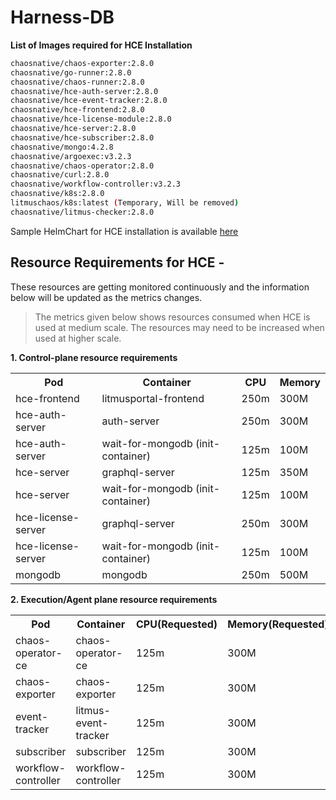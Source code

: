 # Harness-DB

**List of Images required for HCE Installation**

```BASH
chaosnative/chaos-exporter:2.8.0
chaosnative/go-runner:2.8.0
chaosnative/chaos-runner:2.8.0
chaosnative/hce-auth-server:2.8.0
chaosnative/hce-event-tracker:2.8.0
chaosnative/hce-frontend:2.8.0
chaosnative/hce-license-module:2.8.0
chaosnative/hce-server:2.8.0
chaosnative/hce-subscriber:2.8.0
chaosnative/mongo:4.2.8
chaosnative/argoexec:v3.2.3
chaosnative/chaos-operator:2.8.0
chaosnative/curl:2.8.0
chaosnative/workflow-controller:v3.2.3
chaosnative/k8s:2.8.0
litmuschaos/k8s:latest (Temporary, Will be removed)
chaosnative/litmus-checker:2.8.0
```

Sample HelmChart for HCE installation is available [here](hce-helm-chart/)

## Resource Requirements for HCE - 

These resources are getting monitored continuously and the information below will be updated as the metrics changes.

> The metrics given below shows resources consumed when HCE is used at medium scale. The resources may need to be increased when used at higher scale.


**1. Control-plane resource requirements**

<table>
   <tr>
      <th>Pod</th>
      <th>Container</th>
      <th>CPU</th>
      <th>Memory</th>
   </tr>
   <tr>
   <td>hce-frontend</td>
   <td>litmusportal-frontend</td>
   <td>250m</td>
   <td>300M</td>
   </tr>
   <tr>
   <td>hce-auth-server</td>
   <td>auth-server</td>
   <td>250m</td>
   <td>300M</td>
   </tr>
   <tr>
   <td>hce-auth-server</td>
   <td>wait-for-mongodb (init-container)</td>
   <td>125m</td>
   <td>100M</td>
   </tr>
   <tr>
   <td>hce-server</td>
   <td>graphql-server</td>
   <td>125m</td>
   <td>350M</td>
   </tr>
   <tr>
   <td>hce-server</td>
   <td>wait-for-mongodb (init-container)</td>
   <td>125m</td>
   <td>100M</td>
   </tr>
   <tr>
   <td>hce-license-server</td>
   <td>graphql-server</td>
   <td>250m</td>
   <td>300M</td>
   </tr>
   <tr>
   <td>hce-license-server</td>
   <td>wait-for-mongodb (init-container)</td>
   <td>125m</td>
   <td>100M</td>
   </tr>
   <tr>
   <td>mongodb</td>
   <td>mongodb</td>
   <td>250m</td>
   <td>500M</td>
   </tr>
</table>

**2. Execution/Agent plane resource requirements**

<table>
   <tr>
    <th>Pod</th>
    <th>Container</th>
    <th>CPU(Requested)</th>
    <th>Memory(Requested)</th>
   </tr>
   <tr>
    <td>chaos-operator-ce</td>
    <td>chaos-operator-ce</td>
    <td>125m</td>
    <td>300M</td>
   </tr>
   <tr>
    <td>chaos-exporter</td>
    <td>chaos-exporter</td>
    <td>125m</td>
    <td>300M</td>
   </tr>
   <tr>
    <td>event-tracker</td>
    <td>litmus-event-tracker</td>
    <td>125m</td>
    <td>300M</td>
   </tr>
   <tr>
    <td>subscriber</td>
    <td>subscriber</td>
    <td>125m</td>
    <td>300M</td>
   </tr>
   <tr>
    <td>workflow-controller</td>
    <td>workflow-controller</td>
    <td>125m</td>
    <td>300M</td>
   </tr>
</table>